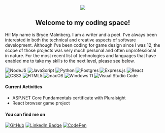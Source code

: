 <p align="center">
    <a href="https://git.io/streak-stats"><img src="https://streak-stats.demolab.com?user=bryceAM&theme=ambient-gradient&hide_border=true&mode=weekly"/></a>
</p>
<h2 align="center">Welcome to my coding space!</h2>

Hi! My name is Bryce Malmberg. I am a writer and a poet. I've always been interested in both the technical and creative aspects of software development. Although I've been coding for game design since I was 12, the scope of those projects was very much personal and often unprofessional in nature. For the most recent list of technologies and languages that have enabled me to take my skills to the next level, please see below.

![NodeJS](https://img.shields.io/badge/node.js-6DA55F?style=for-the-badge&logo=node.js&logoColor=white)
![JavaScript](https://img.shields.io/badge/javascript-%23323330.svg?style=for-the-badge&logo=javascript&logoColor=%23F7DF1E)
![Python](https://img.shields.io/badge/python-3670A0?style=for-the-badge&logo=python&logoColor=ffdd54)
![Postgres](https://img.shields.io/badge/postgres-%23316192.svg?style=for-the-badge&logo=postgresql&logoColor=white)
![Express.js](https://img.shields.io/badge/express.js-%23404d59.svg?style=for-the-badge&logo=express&logoColor=%2361DAFB)
![React](https://img.shields.io/badge/react-%2320232a.svg?style=for-the-badge&logo=react&logoColor=%2361DAFB)
![CSS3](https://img.shields.io/badge/css3-%231572B6.svg?style=for-the-badge&logo=css3&logoColor=white)
![HTML5](https://img.shields.io/badge/html5-%23E34F26.svg?style=for-the-badge&logo=html5&logoColor=white)
![macOS](https://img.shields.io/badge/mac%20os-000000?style=for-the-badge&logo=macos&logoColor=F0F0F0)
![Windows 11](https://img.shields.io/badge/Windows%2011-%230079d5.svg?style=for-the-badge&logo=Windows%2011&logoColor=white)
![Visual Studio Code](https://img.shields.io/badge/Visual%20Studio%20Code-0078d7.svg?style=for-the-badge&logo=visual-studio-code&logoColor=white)

#### Current Activities
- ASP.NET Core Fundamentals certificate with Pluralsight
- React browser game project

#### You can find me on
[![GitHub](https://img.shields.io/badge/github-%23121011.svg?style=for-the-badge&logo=github&logoColor=white)](https://github.com/bryceAM/)
[![LinkedIn Badge](https://img.shields.io/badge/Linkedin-0e76a8?style=for-the-badge&logo=Linkedin&logoColor=white)](https://www.linkedin.com/in/brycemalmberg/)
[![CodePen](https://img.shields.io/badge/CodePen-white?style=for-the-badge&logo=codepen&logoColor=black)](https://codepen.io/b-a-m)

<!--
**bryceAM/bryceAM** is a ✨ _special_ ✨ repository because its `README.md` (this file) appears on your GitHub profile.
![Netlify](https://img.shields.io/badge/netlify-%23000000.svg?style=for-the-badge&logo=netlify&logoColor=#00C7B7)
![Render](https://img.shields.io/badge/Render-%46E3B7.svg?style=for-the-badge&logo=render&logoColor=white)
Here are some ideas to get you started:

- 🔭 I’m currently working on ...
- 🌱 I’m currently learning ...
- 👯 I’m looking to collaborate on ...
- 🤔 I’m looking for help with ...
- 💬 Ask me about ...
- 📫 How to reach me: ...
- 😄 Pronouns: ...
- ⚡ Fun fact: ...
-->
